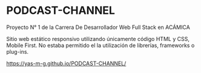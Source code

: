 # PODCAST-CHANNEL

Proyecto N° 1 de la Carrera De Desarrollador Web Full Stack en ACÁMICA

Sitio web estático responsivo utilizando únicamente código HTML y CSS, Mobile First.
No estaba permitido el la utilización de librerías, frameworks o plug-ins.

 https://yas-m-g.github.io/PODCAST-CHANNEL/
